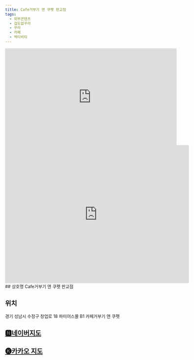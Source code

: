 ```yaml
---
title: Cafe거부기 앤 쿠펫 판교점
tags:
  - 외부콘텐츠
  - 겁도없꾸라
  - 꾸라
  - 카페
  - 액티비티
---
```

<iframe width="560" height="315" src="https://www.youtube.com/embed/J2GD80Oxf24?si=MJmubqTz3LiyM4QF" title="YouTube video player" frameborder="0" allow="accelerometer; autoplay; clipboard-write; encrypted-media; gyroscope; picture-in-picture; web-share" referrerpolicy="strict-origin-when-cross-origin" allowfullscreen></iframe>

<iframe src="https://www.google.com/maps/embed?pb=!1m18!1m12!1m3!1d3168.9997174891046!2d127.09549951184967!3d37.41348157196217!2m3!1f0!2f0!3f0!3m2!1i1024!2i768!4f13.1!3m3!1m2!1s0x357ca7315340abe7%3A0x225a8a4df2528fe4!2zQ2FmZeqxsOu2gOq4sCDslaQg7L-g7Y6rIO2MkOq1kOygkA!5e0!3m2!1sko!2skr!4v1741405044092!5m2!1sko!2skr" width="600" height="450" style="border:0;" allowfullscreen="" loading="lazy" referrerpolicy="no-referrer-when-downgrade"></iframe>
## 상호명
Cafe거부기 앤 쿠펫 판교점

## 위치
경기 성남시 수정구 창업로 18 파미어스몰 B1 카페거부기 앤 쿠펫


## [🅽네이버지도](https://naver.me/5oE5hLHl)

## [🅚카카오 지도](https://place.map.kakao.com/908965519)
